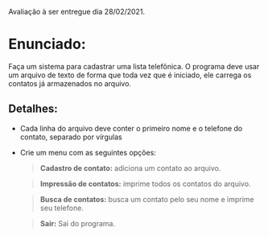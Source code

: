 Avaliação à ser entregue dia 28/02/2021.

# Enunciado:

Faça um sistema para cadastrar uma lista telefônica. O programa deve usar um
arquivo de texto de forma que toda vez que é iniciado, ele carrega os contatos
já armazenados no arquivo.

## Detalhes:

- Cada linha do arquivo deve conter o primeiro nome e o telefone do contato,
separado por vírgulas

- Crie um menu com as seguintes opções:
  > **Cadastro de contato:** adiciona um contato ao arquivo.

  > **Impressão de contatos:** imprime todos os contatos do arquivo.

  > **Busca de contatos:** busca um contato pelo seu nome e imprime seu telefone.

  > **Sair:** Sai do programa.
